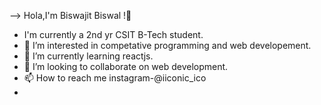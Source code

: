 --> Hola,I'm Biswajit Biswal !👋
-   I'm currently a 2nd yr CSIT B-Tech student. 
- 👀 I’m interested in competative programming and web developement.
- 🌱 I’m currently learning reactjs.
- 💞️ I’m looking to collaborate on web development.
- 📫 How to reach me instagram-@iiconic_ico
- 
